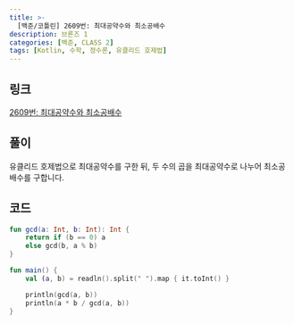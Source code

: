 ```yaml
---
title: >-
  [백준/코틀린] 2609번: 최대공약수와 최소공배수
description: 브론즈 1
categories: [백준, CLASS 2]
tags: [Kotlin, 수학, 정수론, 유클리드 호제법]
---
```


## 링크
[2609번: 최대공약수와 최소공배수](https://www.acmicpc.net/problem/2609)

## 풀이
<span class="txt_bg">유클리드 호제법</span>으로 최대공약수를 구한 뒤, 두 수의 곱을 최대공약수로 나누어 최소공배수를 구합니다.

## 코드
```kotlin
fun gcd(a: Int, b: Int): Int {
    return if (b == 0) a
    else gcd(b, a % b)
}

fun main() {
    val (a, b) = readln().split(" ").map { it.toInt() }

    println(gcd(a, b))
    println(a * b / gcd(a, b))
}

```
